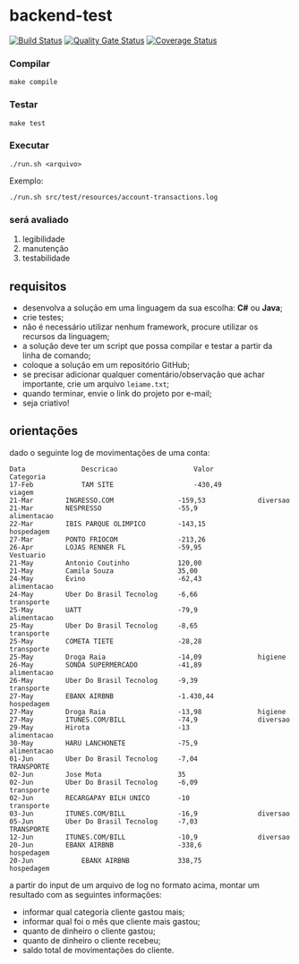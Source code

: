 # backend-test

[![Build Status](https://travis-ci.org/aghigo/backend-test.svg?branch=master)](https://travis-ci.org/aghigo/backend-test) [![Quality Gate Status](https://sonarcloud.io/api/project_badges/measure?project=iti.itau%3Abackend-test&metric=alert_status)](https://sonarcloud.io/dashboard?id=iti.itau%3Abackend-test) [![Coverage Status](https://coveralls.io/repos/github/aghigo/backend-test/badge.svg?branch=master)](https://coveralls.io/github/aghigo/backend-test?branch=master) 

### Compilar

`make compile`

### Testar

`make test` 

### Executar

`./run.sh <arquivo>`

Exemplo:

`./run.sh src/test/resources/account-transactions.log`

### será avaliado

1. legibilidade
2. manutenção
3. testabilidade

## requisitos

* desenvolva a solução em uma linguagem da sua escolha: **C#** ou **Java**;
* crie testes;
* não é necessário utilizar nenhum framework, procure utilizar os recursos da linguagem;
* a solução deve ter um script que possa compilar e testar a partir da linha de comando;
* coloque a solução em um repositório GitHub;
* se precisar adicionar qualquer comentário/observação que achar importante, crie um arquivo `leiame.txt`;
* quando terminar, envie o link do projeto por e-mail;
* seja criativo!

## orientações

dado o seguinte log de movimentações de uma conta:

```text
Data              Descricao                   Valor               Categoria
17-Feb            TAM SITE                    -430,49             viagem
21-Mar		  INGRESSO.COM                -159,53             diversao
21-Mar		  NESPRESSO                   -55,9               alimentacao
22-Mar		  IBIS PARQUE OLIMPICO	      -143,15             hospedagem
27-Mar		  PONTO FRIOCOM               -213,26	
26-Apr		  LOJAS RENNER FL             -59,95              Vestuario
21-May		  Antonio Coutinho            120,00	
21-May		  Camila Souza                35,00	
24-May		  Evino	                      -62,43              alimentacao
24-May		  Uber Do Brasil Tecnolog     -6,66               transporte
25-May		  UATT                        -79,9               alimentacao
25-May		  Uber Do Brasil Tecnolog     -8,65               transporte
25-May		  COMETA TIETE                -28,28              transporte
25-May		  Droga Raia                  -14,09              higiene
26-May		  SONDA SUPERMERCADO          -41,89              alimentacao
26-May		  Uber Do Brasil Tecnolog     -9,39               transporte
27-May		  EBANX AIRBNB                -1.430,44           hospedagem
27-May		  Droga Raia                  -13,98              higiene
27-May		  ITUNES.COM/BILL             -74,9               diversao
29-May		  Hirota                      -13                 alimentacao
30-May		  HARU LANCHONETE             -75,9               alimentacao
01-Jun		  Uber Do Brasil Tecnolog     -7,04               TRANSPORTE
02-Jun		  Jose Mota                   35	
02-Jun		  Uber Do Brasil Tecnolog     -6,09               transporte
02-Jun		  RECARGAPAY BILH UNICO       -10                 transporte
03-Jun		  ITUNES.COM/BILL             -16,9               diversao
05-Jun		  Uber Do Brasil Tecnolog     -7,03               TRANSPORTE
12-Jun		  ITUNES.COM/BILL             -10,9               diversao
20-Jun		  EBANX AIRBNB                -338,6              hospedagem
20-Jun            EBANX AIRBNB 		      338,75              hospedagem
```

a partir do input de um arquivo de log no formato acima, montar um resultado com as seguintes informações:

* informar qual categoria cliente gastou mais;
* informar qual foi o mês que cliente mais gastou;
* quanto de dinheiro o cliente gastou;
* quanto de dinheiro o cliente recebeu;
* saldo total de movimentações do cliente.

